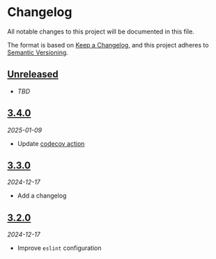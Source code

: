 # Changelog

All notable changes to this project will be documented in this file.

The format is based on [Keep a Changelog][keep-a-changelog],
and this project adheres to [Semantic Versioning][semver].

<!-- ## [X.Y.Z]
_YYYY-MM-DD_

### Added

-   TODO

### Changed

-   TODO

### Deprecated

-   TODO

### Removed

-   TODO

### Fixed

-   TODO

### Security

-   TODO -->

## [Unreleased]

- _TBD_

## [3.4.0][3.4.0]

_2025-01-09_

- Update [codecov action][codecov-action]

## [3.3.0][3.3.0]

_2024-12-17_

- Add a changelog

## [3.2.0][3.2.0]

_2024-12-17_

- Improve `eslint` configuration

[unreleased]: https://github.com/bradgarropy/node-starter/compare/v3.4.0...HEAD
[3.4.0]: https://github.com/bradgarropy/node-starter/releases/tag/v3.4.0
[3.3.0]: https://github.com/bradgarropy/node-starter/releases/tag/v3.3.0
[3.2.0]: https://github.com/bradgarropy/node-starter/releases/tag/v3.2.0
[keep-a-changelog]: https://keepachangelog.com
[semver]: https://semver.org
[codecov-action]: https://github.com/codecov/codecov-action
